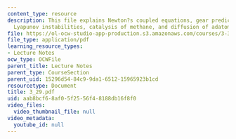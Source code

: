 ```yaml
---
content_type: resource
description: This file explains Newton?s coupled equations, gear predictor-corrector,
  Lyapunov instabilities, catalysis of methane, and diffusion of adatoms.
file: https://ol-ocw-studio-app-production.s3.amazonaws.com/courses/3-320-atomistic-computer-modeling-of-materials-sma-5107-spring-2005/aab8bcf68af05f2556f48188db16f8f0_3_29.pdf
file_type: application/pdf
learning_resource_types:
- Lecture Notes
ocw_type: OCWFile
parent_title: Lecture Notes
parent_type: CourseSection
parent_uid: 15296d54-84c9-9da1-6512-15965923b1cd
resourcetype: Document
title: 3_29.pdf
uid: aab8bcf6-8af0-5f25-56f4-8188db16f8f0
video_files:
  video_thumbnail_file: null
video_metadata:
  youtube_id: null
---
```

